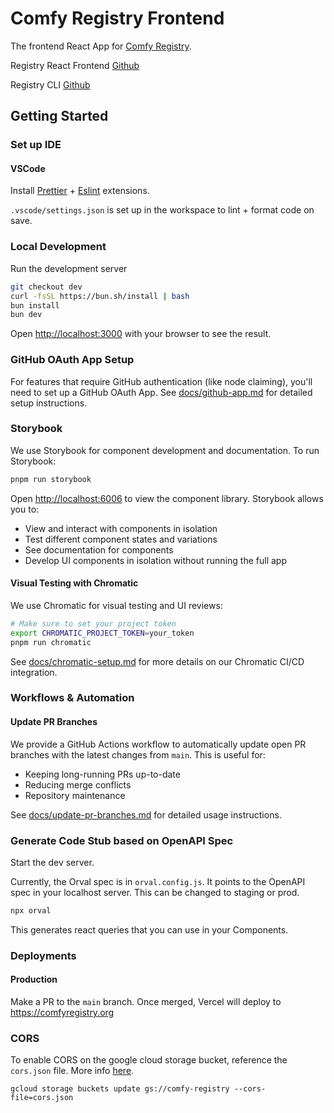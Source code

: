 # Comfy Registry Frontend

The frontend React App for [Comfy Registry](https://comfyregistry.org).

Registry React Frontend [Github](https://github.com/Comfy-Org/registry-web)

Registry CLI [Github](https://github.com/yoland68/comfy-cli)

## Getting Started

### Set up IDE

#### VSCode

Install [Prettier](https://marketplace.visualstudio.com/items?itemName=esbenp.prettier-vscode) + [Eslint](https://marketplace.visualstudio.com/items?itemName=dbaeumer.vscode-eslint) extensions.

`.vscode/settings.json` is set up in the workspace to lint + format code on save.

### Local Development

Run the development server

```bash
git checkout dev
curl -fsSL https://bun.sh/install | bash
bun install
bun dev
```

Open [http://localhost:3000](http://localhost:3000) with your browser to see the result.

### GitHub OAuth App Setup

For features that require GitHub authentication (like node claiming), you'll need to set up a GitHub OAuth App. See [docs/github-app.md](docs/github-app.md) for detailed setup instructions.

### Storybook

We use Storybook for component development and documentation. To run Storybook:

```bash
pnpm run storybook
```

Open [http://localhost:6006](http://localhost:6006) to view the component library. Storybook allows you to:

- View and interact with components in isolation
- Test different component states and variations
- See documentation for components
- Develop UI components in isolation without running the full app

#### Visual Testing with Chromatic

We use Chromatic for visual testing and UI reviews:

```bash
# Make sure to set your project token
export CHROMATIC_PROJECT_TOKEN=your_token
pnpm run chromatic
```

See [docs/chromatic-setup.md](docs/chromatic-setup.md) for more details on our Chromatic CI/CD integration.

### Workflows & Automation

#### Update PR Branches

We provide a GitHub Actions workflow to automatically update open PR branches with the latest changes from `main`. This is useful for:

- Keeping long-running PRs up-to-date
- Reducing merge conflicts
- Repository maintenance

See [docs/update-pr-branches.md](docs/update-pr-branches.md) for detailed usage instructions.

### Generate Code Stub based on OpenAPI Spec

Start the dev server.

Currently, the Orval spec is in `orval.config.js`. It points to the OpenAPI spec in your localhost server. This can be changed to staging or prod.

```sh
npx orval
```

This generates react queries that you can use in your Components.

### Deployments

#### Production

Make a PR to the `main` branch. Once merged, Vercel will deploy to https://comfyregistry.org

### CORS

To enable CORS on the google cloud storage bucket, reference the `cors.json` file. More info [here](https://cloud.google.com/storage/docs/cross-origin#cors-components).

`gcloud storage buckets update gs://comfy-registry --cors-file=cors.json`
